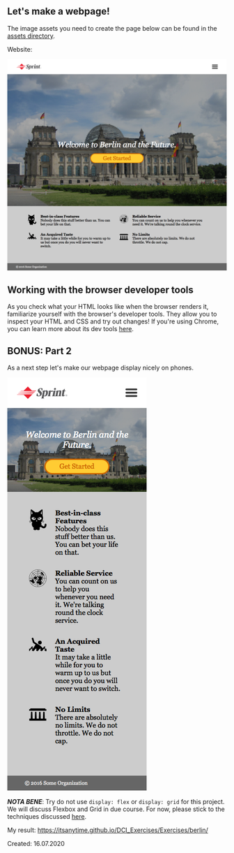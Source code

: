 ## Let's make a webpage!

The image assets you need to create the page below can be found in the <a href="assets">assets directory</a>.

Website:

![reference-png](./big.png)

## Working with the browser developer tools

As you check what your HTML looks like when the browser renders it, familiarize yourself with the browser's developer tools. They allow you to inspect your HTML and CSS and try out changes! If you're using Chrome, you can learn more about its dev tools [here](https://developers.google.com/web/tools/chrome-devtools/inspect-styles/?utm_source=dcc&utm_medium=redirect&utm_campaign=2016q3).

## BONUS: Part 2

As a next step let's make our webpage display nicely on phones.

<img src="mini.png" alt="webpage">

**_NOTA BENE_**: Try do not use `display: flex` or `display: grid` for this project. We will discuss Flexbox and Grid in due course. For now, please stick to the techniques discussed [here](https://www.w3schools.com/css/css_positioning.asp).

My result: https://itsanytime.github.io/DCI_Exercises/Exercises/berlin/


Created: 16.07.2020